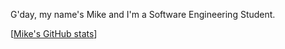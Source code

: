 G'day, my name's Mike and I'm a Software Engineering Student.


[[Mike's GitHub stats](https://github-readme-stats.vercel.app/api?username=MrThygesen16)]


<!---
This is a comment in MD?

--->
